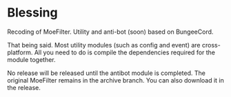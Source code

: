 # Blessing

Recoding of MoeFilter. Utility and anti-bot (soon) based on BungeeCord.

That being said. Most utility modules (such as config and event) are cross-platform. 
All you need to do is compile the dependencies required for the module together.

No release will be released until the antibot module is completed. 
The original MoeFilter remains in the archive branch.
You can also download it in the release.